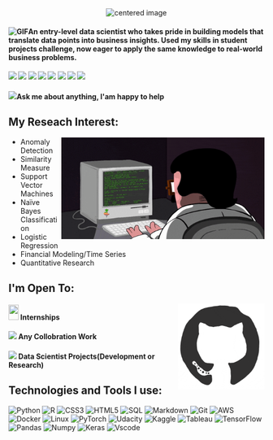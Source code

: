 <center><img src="https://github.com/Asikpalysik/Asikpalysik/blob/main/Gif/1.gif" alt="centered image" height="240" width="900"> </center>

<h4> <img alt="GIF" src="https://github.com/SP-XD/SP-XD/blob/main/images/Developer.gif" width="30" />An entry-level data scientist who takes pride in building models that translate data points into business insights. Used my skills in student projects challenge, now eager to apply the same knowledge to real-world business problems. <h4>

<p align = "center">

<img src="https://github.com/SP-XD/SP-XD/blob/main/images/letterbox.gif?raw=true" width="25" />  [<img src="https://img.shields.io/badge/kaggle-%2312100E.svg?&style=for-the-badge&logo=kaggle&logoColor=white&color=black" />](https://www.kaggle.com/aslanahmedov)
[<img src="https://img.shields.io/badge/tableau-%2312100E.svg?&style=for-the-badge&logo=tableau&logoColor=white&color=black" />](https://public.tableau.com/app/profile/aslan.ahmedov#!/)
[<img src ="https://img.shields.io/badge/website-%23.svg?&style=for-the-badge&logo=www&logoColor=white%22&color=black">](https://aslanahmedov.com)
[<img src="https://img.shields.io/badge/twitter-%231DA1F2.svg?&style=for-the-badge&logo=twitter&logoColor=white&color=black" />](https://twitter.com/Mr_Asik) 
[<img src="https://img.shields.io/badge/linkedin-%2312100E.svg?&style=for-the-badge&logo=linkedin&logoColor=white&color=black" />](https://www.linkedin.com/in/asikpalysik/)
[<img src="https://img.shields.io/badge/facebook-%2312100E.svg?&style=for-the-badge&logo=facebook&logoColor=white&color=black" />](https://www.facebook.com/Asikpalysik/)
[<img src="https://img.shields.io/badge/instagram-%2312100E.svg?&style=for-the-badge&logo=instagram&logoColor=white&color=black" />](https://www.instagram.com/asikpalysik/)

<h4> <img src="https://github.com/SP-XD/SP-XD/blob/main/images/message.gif?raw=true" width="25" />Ask me about anything, I'am happy to help <h4>

## My Reseach Interest:
<left><img src="https://github.com/Asikpalysik/Asikpalysik/blob/main/Gif/coderman.gif" align="right" height="200" width="400"> </center>

- Anomaly Detection
- Similarity Measure
- Support Vector Machines
- Naïve Bayes Classification
- Logistic Regression
- Financial Modeling/Time Series
- Quantitative Research

## I'm Open To:
<left><img src="https://github.com/Asikpalysik/Asikpalysik/blob/main/Gif/octo.gif" align="right" height="170" width="170"> </center>
<h4> <img src="https://media.giphy.com/media/mGcNjsfWAjY5AEZNw6/giphy.gif" height="30" width="20" /> Internships <h4> 
<h4> <img src="https://github.com/SP-XD/SP-XD/blob/main/images/hyperkitty.gif?raw=true" width="18" /> Any Collobration Work <h4>
<h4> <img src="https://emojis.slackmojis.com/emojis/images/1621024394/39092/cat-roll.gif?1621024394" width="18" /> Data Scientist Projects(Development or Research) <h4>
  
## Technologies and Tools I use:

![Python](https://img.shields.io/badge/-Python-000?&logo=Python)
![R](https://img.shields.io/badge/-R-000?&logo=R&logoColor=007396)
![CSS3](https://img.shields.io/badge/-CSS3-000?&logo=CSS3)
![HTML5](https://img.shields.io/badge/-HTML5-000?&logo=HTML5)
![SQL](https://img.shields.io/badge/-SQL-000?&logo=MySQL)
![Markdown](https://img.shields.io/badge/-Markdown-000?&logo=Markdown)
![Git](https://img.shields.io/badge/-Git-000?&logo=Git)
![AWS](https://img.shields.io/badge/-AWS-000?&logo=Amazon-AWS&logoColor=F90)
![Docker](https://img.shields.io/badge/-Docker-000?&logo=Docker)
![Linux](https://img.shields.io/badge/-Linux-000?&logo=Linux)
![PyTorch](https://img.shields.io/badge/-PyTorch-000?&logo=PyTorch)
![Udacity](https://img.shields.io/badge/-Udacity-000?&logo=Udacity)
![Kaggle](https://img.shields.io/badge/-Kaggle-000?&logo=Kaggle)
![Tableau](https://img.shields.io/badge/-Tableau-000?&logo=Tableau)
![TensorFlow](https://img.shields.io/badge/-TensorFlow-000?&logo=TensorFlow)
![Pandas](https://img.shields.io/badge/-Pandas-000?&logo=Pandas)
![Numpy](https://img.shields.io/badge/-Numpy-000?&logo=Numpy)
![Keras](https://img.shields.io/badge/-Keras-000?&logo=Keras)
![Vscode](https://img.shields.io/badge/Visual_Studio_Code-000000?style=flat&logo=visual%20studio%20code&logoColor=0078D4)

